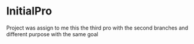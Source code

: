 # InitialPro
Project was assign to me
this the third pro
with the second branches and different purpose with the same goal

